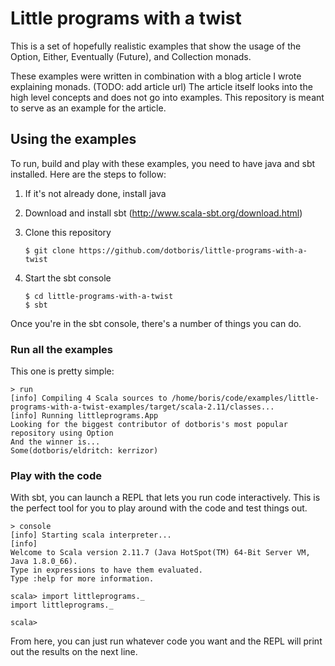 Little programs with a twist
============================

This is a set of hopefully realistic examples that show the usage of the Option,
Either, Eventually (Future), and Collection monads.

These examples were written in combination with a blog article I wrote
explaining monads. (TODO: add article url) The article itself looks into the
high level concepts and does not go into examples. This repository is meant to
serve as an example for the article.

Using the examples
------------------

To run, build and play with these examples, you need to have java and sbt
installed. Here are the steps to follow:

1. If it's not already done, install java
1. Download and install sbt (http://www.scala-sbt.org/download.html)
1. Clone this repository

    ```
    $ git clone https://github.com/dotboris/little-programs-with-a-twist
    ```

1. Start the sbt console

    ```
    $ cd little-programs-with-a-twist
    $ sbt
    ```

Once you're in the sbt console, there's a number of things you can do.

### Run all the examples

This one is pretty simple:

```
> run
[info] Compiling 4 Scala sources to /home/boris/code/examples/little-programs-with-a-twist-examples/target/scala-2.11/classes...
[info] Running littleprograms.App
Looking for the biggest contributor of dotboris's most popular repository using Option
And the winner is...
Some(dotboris/eldritch: kerrizor)
```

### Play with the code

With sbt, you can launch a REPL that lets you run code interactively. This is
the perfect tool for you to play around with the code and test things out.

```
> console
[info] Starting scala interpreter...
[info]
Welcome to Scala version 2.11.7 (Java HotSpot(TM) 64-Bit Server VM, Java 1.8.0_66).
Type in expressions to have them evaluated.
Type :help for more information.

scala> import littleprograms._
import littleprograms._

scala>
```

From here, you can just run whatever code you want and the REPL will print out
the results on the next line.
